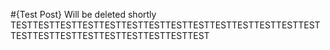 #{Test Post} Will be deleted shortly  
TESTTESTTESTTESTTESTTESTTESTTESTTESTTESTTESTTESTTESTTESTTESTTESTTESTTESTTESTTESTTESTTESTTEST